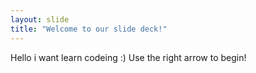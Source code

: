 ```yaml
---
layout: slide
title: "Welcome to our slide deck!"
---
```

Hello i want learn codeing :)
Use the right arrow to begin!
